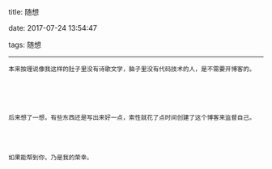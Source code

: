  title: 随想

 date: 2017-07-24 13:54:47

 tags: 随想

---

    本来按理说像我这样的肚子里没有诗歌文学，脑子里没有代码技术的人，是不需要开博客的。

​    
​    
​    

    后来想了一想，有些东西还是写出来好一点，索性就花了点时间创建了这个博客来监督自己。

​    
​    

    如果能帮到你，乃是我的荣幸。

